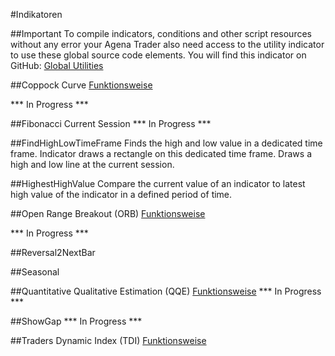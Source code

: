 ﻿#Indikatoren

##Important
To compile indicators, conditions and other script resources without any error your Agena Trader also need access to the utility indicator to use these global source code elements. You will find this indicator on GitHub: [Global Utilities](https://github.com/simonpucher/AgenaTrader/blob/master/Utility/GlobalUtilities_Utility.cs)

##Coppock Curve
[Funktionsweise](https://en.wikipedia.org/wiki/Coppock_curve)

*** In Progress ***

##Fibonacci Current Session
*** In Progress ***

##FindHighLowTimeFrame
Finds the high and low value in a dedicated time frame. Indicator draws a rectangle on this dedicated time frame. Draws a high and low line at the current session.

##HighestHighValue
Compare the current value of an indicator to latest high value of the indicator in a defined period of time.

##Open Range Breakout (ORB)
[Funktionsweise](https://www.whselfinvest.at/de/Store_Birger_Schaefermeier_Trading_Strategie_Open_Range_Break_Out.php)

*** In Progress ***

##Reversal2NextBar

##Seasonal

##Quantitative Qualitative Estimation (QQE)
[Funktionsweise](https://en.wikipedia.org/wiki/Zero_lag_exponential_moving_average)
*** In Progress ***

##ShowGap
*** In Progress ***

##Traders Dynamic Index (TDI)
[Funktionsweise](http://www.earnforex.com/metatrader-indicators/Traders-Dynamic-Index/)





